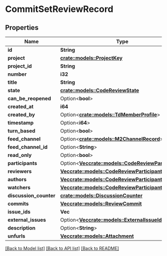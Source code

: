 # CommitSetReviewRecord

## Properties

Name | Type | Description | Notes
------------ | ------------- | ------------- | -------------
**id** | **String** |  | 
**project** | [**crate::models::ProjectKey**](ProjectKey.md) |  | 
**project_id** | **String** |  | 
**number** | **i32** |  | 
**title** | **String** |  | 
**state** | [**crate::models::CodeReviewState**](CodeReviewState.md) |  | 
**can_be_reopened** | Option<**bool**> |  | [optional]
**created_at** | **i64** |  | 
**created_by** | Option<[**crate::models::TdMemberProfile**](TD_MemberProfile.md)> |  | [optional]
**timestamp** | Option<**i64**> |  | [optional]
**turn_based** | Option<**bool**> |  | [optional]
**feed_channel** | Option<[**crate::models::M2ChannelRecord**](M2ChannelRecord.md)> |  | [optional]
**feed_channel_id** | Option<**String**> |  | [optional]
**read_only** | Option<**bool**> |  | [optional]
**participants** | Option<[**Vec<crate::models::CodeReviewParticipant>**](CodeReviewParticipant.md)> |  | [optional]
**reviewers** | [**Vec<crate::models::CodeReviewParticipantRecord>**](CodeReviewParticipantRecord.md) |  | 
**authors** | [**Vec<crate::models::CodeReviewParticipantRecord>**](CodeReviewParticipantRecord.md) |  | 
**watchers** | [**Vec<crate::models::CodeReviewParticipantRecord>**](CodeReviewParticipantRecord.md) |  | 
**discussion_counter** | [**crate::models::DiscussionCounter**](DiscussionCounter.md) |  | 
**commits** | [**Vec<crate::models::ReviewCommit>**](ReviewCommit.md) |  | 
**issue_ids** | **Vec<String>** |  | 
**external_issues** | Option<[**Vec<crate::models::ExternalIssueIdOut>**](ExternalIssueIdOut.md)> |  | [optional]
**description** | Option<**String**> |  | [optional]
**unfurls** | [**Vec<crate::models::Attachment>**](Attachment.md) |  | 

[[Back to Model list]](../README.md#documentation-for-models) [[Back to API list]](../README.md#documentation-for-api-endpoints) [[Back to README]](../README.md)


